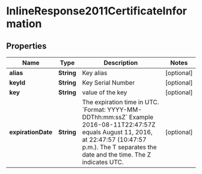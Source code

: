 
# InlineResponse2011CertificateInformation

## Properties
Name | Type | Description | Notes
------------ | ------------- | ------------- | -------------
**alias** | **String** | Key alias |  [optional]
**keyId** | **String** | Key Serial Number  |  [optional]
**key** | **String** | value of the key  |  [optional]
**expirationDate** | **String** | The expiration time in UTC. &#x60;Format: YYYY-MM-DDThh:mm:ssZ&#x60;  Example 2016-08-11T22:47:57Z equals August 11, 2016, at 22:47:57 (10:47:57 p.m.). The T separates the date and the time. The Z indicates UTC.  |  [optional]



